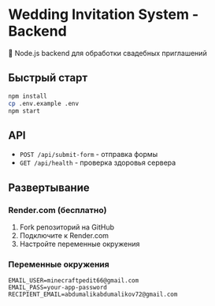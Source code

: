# Wedding Invitation System - Backend

🚀 Node.js backend для обработки свадебных приглашений

## Быстрый старт

```bash
npm install
cp .env.example .env
npm start
```

## API

- `POST /api/submit-form` - отправка формы
- `GET /api/health` - проверка здоровья сервера

## Развертывание

### Render.com (бесплатно)
1. Fork репозиторий на GitHub
2. Подключите к Render.com
3. Настройте переменные окружения

### Переменные окружения
```
EMAIL_USER=minecraftpedit66@gmail.com
EMAIL_PASS=your-app-password
RECIPIENT_EMAIL=abdumalikabdumalikov72@gmail.com
```